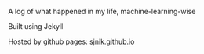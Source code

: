 A log of what happened in my life, machine-learning-wise

Built using Jekyll

Hosted by github pages: [sjnik.github.io](sjnik.github.io)
